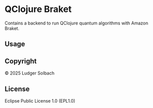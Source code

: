 # QClojure Braket
Contains a backend to run QClojure quantum algorithms with Amazon Braket.

## Usage

## Copyright
© 2025 Ludger Solbach

## License
Eclipse Public License 1.0 (EPL1.0)


